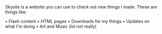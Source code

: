 Skysite is a website you can use to check out new things i made.
These are things like:

• Flash content
• HTML pages
• Downloads for my things
• Updates on what I'm doing
• Art and Music (lol not really)
